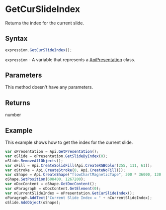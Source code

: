 # GetCurSlideIndex

Returns the index for the current slide.

## Syntax

```javascript
expression.GetCurSlideIndex();
```

`expression` - A variable that represents a [ApiPresentation](../ApiPresentation.md) class.

## Parameters

This method doesn't have any parameters.

## Returns

number

## Example

This example shows how to get the index for the current slide.

```javascript
var oPresentation = Api.GetPresentation();
var oSlide = oPresentation.GetSlideByIndex(0);
oSlide.RemoveAllObjects();
var oFill = Api.CreateSolidFill(Api.CreateRGBColor(255, 111, 61));
var oStroke = Api.CreateStroke(0, Api.CreateNoFill());
var oShape = Api.CreateShape("flowChartMagneticTape", 300 * 36000, 130 * 36000, oFill, oStroke);
oShape.SetPosition(608400, 1267200);
var oDocContent = oShape.GetDocContent();
var oParagraph = oDocContent.GetElement(0);
var nCurrentSlideIndex = oPresentation.GetCurSlideIndex();
oParagraph.AddText("Current Slide Index = " + nCurrentSlideIndex);
oSlide.AddObject(oShape);
```
